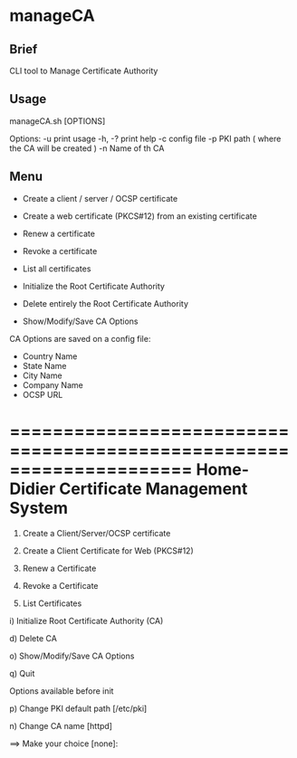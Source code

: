 manageCA
========

Brief
-----

CLI tool to Manage Certificate Authority

Usage
-----

manageCA.sh [OPTIONS]

Options:
-u       print usage
-h, -?   print help
-c       config file
-p       PKI path ( where the CA will be created )
-n       Name of th CA

Menu
----

- Create a client / server / OCSP certificate
- Create a web certificate (PKCS#12) from an existing certificate
- Renew a certificate
- Revoke a certificate
- List all certificates

- Initialize the Root Certificate Authority
- Delete entirely the Root Certificate Authority
- Show/Modify/Save CA Options

CA Options are saved on a config file:
- Country Name
- State Name
- City Name
- Company Name
- OCSP URL

=====================================================================
             Home-Didier Certificate Management System
=====================================================================

   1) Create a Client/Server/OCSP certificate
   
   2) Create a Client Certificate for Web (PKCS#12)
   
   3) Renew a Certificate
   
   4) Revoke a Certificate
   
   5) List Certificates

   
   i) Initialize Root Certificate Authority (CA)
   
   d) Delete CA
   
   o) Show/Modify/Save CA Options
   
   q) Quit

   
   Options available before init
   
   p) Change PKI default path [/etc/pki]
   
   n) Change CA name [httpd]


 ==> Make your choice [none]:
